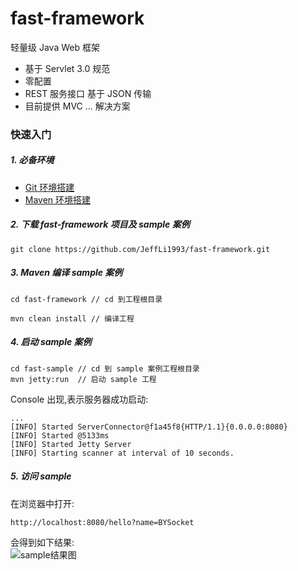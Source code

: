 # fast-framework
轻量级 Java Web 框架

- 基于 Servlet 3.0 规范
- 零配置
- REST 服务接口 基于 JSON 传输
- 目前提供 MVC ... 解决方案

### 快速入门
##### 1. 必备环境
- [Git 环境搭建](http://)
- [Maven 环境搭建](http://)<br>

##### 2. 下载 fast-framework 项目及 sample 案例
````
git clone https://github.com/JeffLi1993/fast-framework.git
````

##### 3. Maven 编译 sample 案例
````
cd fast-framework // cd 到工程根目录

mvn clean install // 编译工程
````

##### 4. 启动 sample 案例
````
cd fast-sample // cd 到 sample 案例工程根目录
mvn jetty:run  // 启动 sample 工程
````
Console 出现,表示服务器成功启动:
````
...
[INFO] Started ServerConnector@f1a45f8{HTTP/1.1}{0.0.0.0:8080}
[INFO] Started @5133ms
[INFO] Started Jetty Server
[INFO] Starting scanner at interval of 10 seconds.
````

##### 5. 访问 sample
在浏览器中打开:
````
http://localhost:8080/hello?name=BYSocket
````
会得到如下结果:<br>
![sample结果图](http://www.bysocket.com/wp-content/uploads/2016/08/111.png)